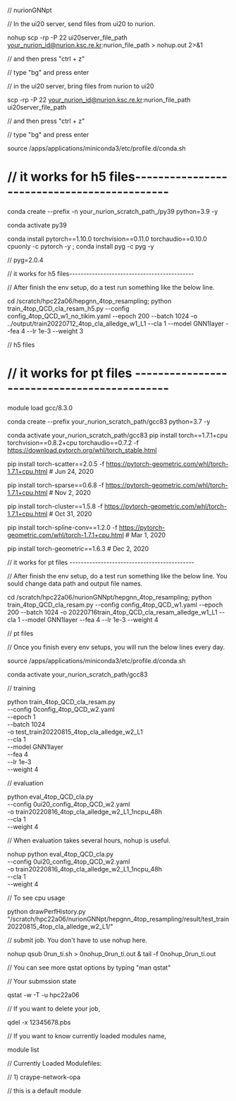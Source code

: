 // nurionGNNpt

// In the ui20 server, send files from ui20 to nurion.

nohup scp -rp -P 22 ui20server_file_path your_nurion_id@nurion.ksc.re.kr:nurion_file_path > nohup.out 2>&1

// and then press "ctrl + z"

// type "bg" and press enter 

// in the ui20 server, bring files from nurion to ui20

scp -rp -P 22 your_nurion_id@nurion.ksc.re.kr:nurion_file_path ui20server_file_path

// and then press "ctrl + z"

// type "bg" and press enter 

source /apps/applications/miniconda3/etc/profile.d/conda.sh

# // it works for h5 files--------------------------------------------

conda create --prefix -n your_nurion_scratch_path_/py39 python=3.9 -y

conda activate py39

conda install pytorch==1.10.0 torchvision==0.11.0 torchaudio==0.10.0 cpuonly -c pytorch -y ; conda install pyg -c pyg -y

// pyg=2.0.4

// it works for h5 files--------------------------------------------

// After finish the env setup, do a test run something like the below line.

cd /scratch/hpc22a06/hepgnn_4top_resampling; python train_4top_QCD_cla_resam_h5.py --config config_4top_QCD_w1_no_tikim.yaml --epoch 200 --batch 1024 -o ../output/train20220712_4top_cla_alledge_w1_L1 --cla 1 --model GNN1layer --fea 4 --lr 1e-3 --weight 3

// h5 files

# // it works for pt files --------------------------------------------

module load gcc/8.3.0

conda create --prefix your_nurion_scratch_path/gcc83 python=3.7 -y

conda activate your_nurion_scratch_path/gcc83
pip install torch==1.7.1+cpu torchvision==0.8.2+cpu torchaudio==0.7.2 -f https://download.pytorch.org/whl/torch_stable.html

pip install torch-scatter==2.0.5 -f https://pytorch-geometric.com/whl/torch-1.7.1+cpu.html # Jun 24, 2020

pip install torch-sparse==0.6.8 -f https://pytorch-geometric.com/whl/torch-1.7.1+cpu.html # Nov 2, 2020

pip install torch-cluster==1.5.8 -f https://pytorch-geometric.com/whl/torch-1.7.1+cpu.html # Oct 31, 2020

pip install torch-spline-conv==1.2.0 -f https://pytorch-geometric.com/whl/torch-1.7.1+cpu.html # Mar 1, 2020

pip install torch-geometric==1.6.3 # Dec 2, 2020 

// it works for pt files --------------------------------------------

// After finish the env setup, do a test run something like the below line. You sould change data path and output file names.

cd /scratch/hpc22a06/nurionGNNpt/hepgnn_4top_resampling; python train_4top_QCD_cla_resam.py --config config_4top_QCD_w1.yaml --epoch 200 --batch 1024 -o 20220716train_4top_QCD_cla_resam_alledge_w1_L1 --cla 1 --model GNN1layer --fea 4 --lr 1e-3 --weight 4

// pt files


// Once you finish every env setups, you will run the below lines every day. 

source /apps/applications/miniconda3/etc/profile.d/conda.sh

conda activate your_nurion_scratch_path/gcc83

// training

python train_4top_QCD_cla_resam.py \
                                   --config 0config_4top_QCD_w2.yaml \
                                   --epoch 1 \
                                   --batch 1024 \
                                   -o test_train20220815_4top_cla_alledge_w2_L1 \
                                   --cla 1 \
                                   --model GNN1layer \
                                   --fea 4 \
                                   --lr 1e-3 \
                                   --weight 4

// evaluation

python eval_4top_QCD_cla.py \
                                   --config 0ui20_config_4top_QCD_w2.yaml \
                                   -o train20220816_4top_cla_alledge_w2_L1_1ncpu_48h \
                                   --cla 1 \
                                   --weight 4
                                   
// When evaluation takes several hours, nohup is useful.

nohup python eval_4top_QCD_cla.py \
                                   --config 0ui20_config_4top_QCD_w2.yaml \
                                   -o train20220816_4top_cla_alledge_w2_L1_1ncpu_48h \
                                   --cla 1 \
                                   --weight 4

// To see cpu usage

python drawPerfHistory.py "/scratch/hpc22a06/nurionGNNpt/hepgnn_4top_resampling/result/test_train20220815_4top_cla_alledge_w2_L1/"

// submit job. You don't have to use nohup here.

nohup qsub 0run_ti.sh > 0nohup_0run_ti.out & tail -f 0nohup_0run_ti.out

// You can see more qstat options by typing "man qstat"

// Your submssion state

qstat -w -T -u hpc22a06

// If you want to delete your job,

qdel -x 12345678.pbs

// If you want to know currently loaded modules name,

module list

// Currently Loaded Modulefiles:

//  1) craype-network-opa

// this is a default module
